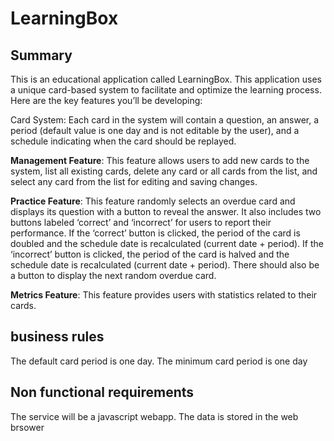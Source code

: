 # LearningBox

## Summary
This is an educational application called LearningBox. This application uses a unique card-based system to facilitate and optimize the learning process. Here are the key features you’ll be developing:

Card System: Each card in the system will contain a question, an answer, a period (default value is one day and is not editable by the user), and a schedule indicating when the card should be replayed.

**Management Feature**: This feature allows users to add new cards to the system, list all existing cards, delete any card or all cards from the list, and select any card from the list for editing and saving changes.

**Practice Feature**: This feature randomly selects an overdue card and displays its question with a button to reveal the answer. It also includes two buttons labeled ‘correct’ and ‘incorrect’ for users to report their performance. If the ‘correct’ button is clicked, the period of the card is doubled and the schedule date is recalculated (current date + period). If the ‘incorrect’ button is clicked, the period of the card is halved and the schedule date is recalculated (current date + period). There should also be a button to display the next random overdue card.

**Metrics Feature**: This feature provides users with statistics related to their cards.

## business rules
The default card period is one day. The minimum card period is one day

## Non functional requirements
The service will be a javascript webapp.
The data is stored in the web brsower

